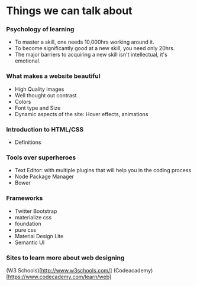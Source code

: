 # Things we can talk about

### Psychology of learning
  - To master a skill, one needs 10,000hrs working around it.
  - To become significantly good at a new skill, you need only 20hrs.
  - The major barriers to acquiring a new skill isn't intellectual, it's emotional.

### What makes a website beautiful
  - High Quality images
  - Well thought out contrast
  - Colors
  - Font type and Size
  - Dynamic aspects of the site: Hover effects, animations

### Introduction to HTML/CSS
  - Definitions

### Tools over superheroes
  - Text Editor: with multiple plugins that will help you in the coding process
  - Node Package Manager
  - Bower
  
### Frameworks
  - Twitter Bootstrap
  - materialize css
  - foundation
  - pure css
  - Material Design Lite
  - Semantic UI

### Sites to learn more about web designing
(W3 Schools)[http://www.w3schools.com/]
(Codeacademy)[https://www.codecademy.com/learn/web]
